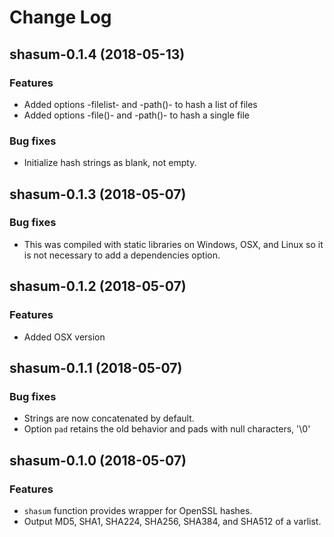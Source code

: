 Change Log
==========

## shasum-0.1.4 (2018-05-13)

### Features

- Added options -filelist- and -path()- to hash a list of files
- Added options -file()- and -path()- to hash a single file

### Bug fixes

- Initialize hash strings as blank, not empty.

## shasum-0.1.3 (2018-05-07)

### Bug fixes

- This was compiled with static libraries on Windows, OSX, and Linux so
  it is not necessary to add a dependencies option.

## shasum-0.1.2 (2018-05-07)

### Features

- Added OSX version

## shasum-0.1.1 (2018-05-07)

### Bug fixes

- Strings are now concatenated by default.
- Option `pad` retains the old behavior and pads with null characters, '\0'

## shasum-0.1.0 (2018-05-07)

### Features

- `shasum` function provides wrapper for OpenSSL hashes.
- Output MD5, SHA1, SHA224, SHA256, SHA384, and SHA512 of a varlist.
